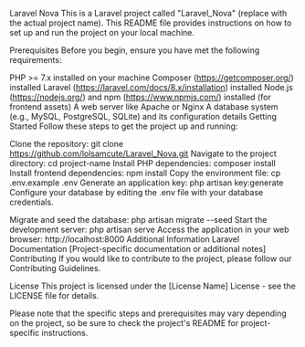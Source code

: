 
Laravel Nova
This is a Laravel project called "Laravel_Nova" (replace with the actual project name). This README file provides instructions on how to set up and run the project on your local machine.

Prerequisites
Before you begin, ensure you have met the following requirements:

PHP >= 7.x installed on your machine
Composer (https://getcomposer.org/) installed
Laravel (https://laravel.com/docs/8.x/installation) installed
Node.js (https://nodejs.org/) and npm (https://www.npmjs.com/) installed (for frontend assets)
A web server like Apache or Nginx
A database system (e.g., MySQL, PostgreSQL, SQLite) and its configuration details
Getting Started
Follow these steps to get the project up and running:

Clone the repository:
git clone https://github.com/lolsamcute/Laravel_Nova.git
Navigate to the project directory:
cd project-name
Install PHP dependencies:
composer install
Install frontend dependencies:
npm install
Copy the environment file:
cp .env.example .env
Generate an application key:
php artisan key:generate
Configure your database by editing the .env file with your database credentials.

Migrate and seed the database:
php artisan migrate --seed
Start the development server:
php artisan serve
Access the application in your web browser:
http://localhost:8000
Additional Information
Laravel Documentation
[Project-specific documentation or additional notes]
Contributing
If you would like to contribute to the project, please follow our Contributing Guidelines.

License
This project is licensed under the [License Name] License - see the LICENSE file for details.

Please note that the specific steps and prerequisites may vary depending on the project, so be sure to check the project's README for project-specific instructions.
